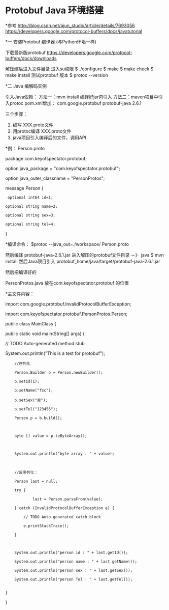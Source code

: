 # Protobuf Java 环境搭建

*参考
http://blog.csdn.net/ajun_studio/article/details/7693056 
https://developers.google.com/protocol-buffers/docs/javatutorial 

*一 安装Protobuf 编译器 (与Python环境一样)

下载最新版protobuf 
https://developers.google.com/protocol-buffers/docs/downloads 

解压缩后进入文件目录
进入su权限
$ ./configure
$ make
$ make check
$ make install
测试protobuf 版本 
$ protoc --version

*二 Java 编解码实例

引入Java依赖：
	方法一：mvn install 编译好jar包引入
	方法二：maven项目中引入protoc
		pom.xml增加：
			<dependency>
   				<groupId>com.google.protobuf</groupId>
   				<artifactId>protobuf-java</artifactId>
   				<version>2.6.1</version>
			</dependency>

三个步骤：
1. 编写 XXX.proto文件
2. 用protoc编译 XXX.proto文件
3. java项目引入编译后的文件，调用API

*例： Person.proto

package com.keyofspectator.protobuf;

option java_package = "com.keyofspectator.protobuf";

option java_outer_classname = "PersonProtos";

message Person {

     optional int64 id=1;

    optional string name=2;

    optional string sex=3;

    optional string tel=4;

}


*编译命令： $protoc --java_out=./workspace/ Person.proto

然后编译 protobuf-java-2.6.1.jar
进入解压的protobuf文件目录 －》 java
$ mvn install
然后Java项目引入 protobuf_home/java/target/protobuf-java-2.6.1.jar

然后把编译好的

PersonProtos.java
放在com.keyofspectator.protobuf 的位置

*主文件内容：

import com.google.protobuf.InvalidProtocolBufferException;

import com.keyofspectator.protobuf.PersonProtos.Person;

public class MainClass {


public static void main(String[] args) {

// TODO Auto-generated method stub

System.out.println("This is a test for protobuf");


        //序列化

        Person.Builder b = Person.newBuilder();

        b.setId(1);

        b.setName("fsc");

        b.setSex("男");

        b.setTel("123456");

        Person p = b.build();

        

        byte [] value = p.toByteArray();

        

        System.out.println("byte array : " + value);

        

        //反序列化：

        Person last = null;

        try {

                last = Person.parseFrom(value);

        } catch (InvalidProtocolBufferException e) {

            // TODO Auto-generated catch block

            e.printStackTrace();

        }

        

        System.out.println("person id : " + last.getId());

        System.out.println("person name : " + last.getName());

        System.out.println("person sex : " + last.getSex());

        System.out.println("person Tel : " + last.getTel());
     

    }

}


